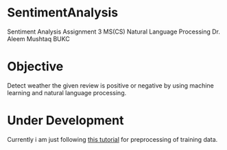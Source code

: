 # SentimentAnalysis
Sentiment Analysis Assignment 3 MS(CS) Natural Language Processing Dr. Aleem Mushtaq BUKC

# Objective
Detect weather the given review is positive or negative by using machine learning and natural language processing.

# Under Development
Currently i am just following [this tutorial](https://www.kaggle.com/c/word2vec-nlp-tutorial/details/part-1-for-beginners-bag-of-words) for preprocessing of training data.
